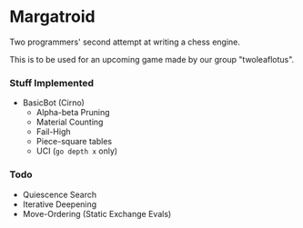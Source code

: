 
# Margatroid
Two programmers' second attempt at writing a chess engine.

This is to be used for an upcoming game made by our group "twoleaflotus".

### Stuff Implemented
  - BasicBot (Cirno)
    - Alpha-beta Pruning
    - Material Counting
    - Fail-High
    - Piece-square tables
    - UCI (`go depth x` only)

### Todo
  - Quiescence Search
  - Iterative Deepening
  - Move-Ordering (Static Exchange Evals)
